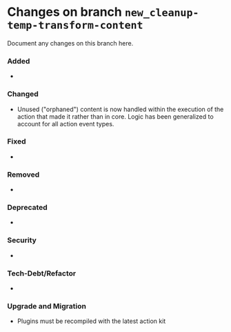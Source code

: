 # Changes on branch `new_cleanup-temp-transform-content`

Document any changes on this branch here.
### Added
- 

### Changed

- Unused ("orphaned") content is now handled within the execution of the action that made it rather than in core. Logic
  has been generalized to account for all action event types.

### Fixed
- 

### Removed
- 

### Deprecated
- 

### Security
- 

### Tech-Debt/Refactor
- 

### Upgrade and Migration
- Plugins must be recompiled with the latest action kit
